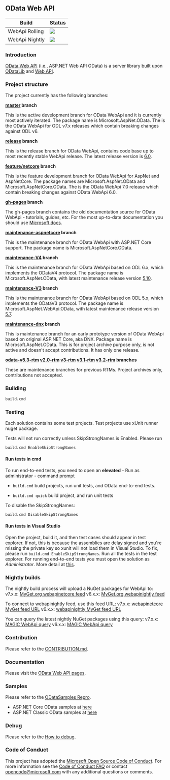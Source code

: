 ## OData Web API

 Build  | Status
--------|---------
WebApi Rolling | <img src="https://identitydivision.visualstudio.com/OData/_apis/build/status/WebApi/WebApi-master-pipeline-Rolling"/> 
WebApi Nightly | <img src="https://identitydivision.visualstudio.com/OData/_apis/build/status/WebApi/WebApi-master-pipeline-Nightly"/> 

### Introduction

[OData Web API](https://docs.microsoft.com/en-us/odata/webapi/getting-started) (i.e., ASP.NET Web API OData) is a server library built upon [ODataLib](https://github.com/OData/odata.net/) and [Web API](http://www.asp.net/web-api).

### Project structure

The project currently has the following branches:

**[master](https://github.com/OData/Webapi/tree/master) branch**

This is the active development branch for OData WebApi and it is currently most actively iterated. The package name is Microsoft.AspNet.OData. The is the OData WebApi for ODL v7.x releases which contain breaking changes against ODL v6.

**[release](https://github.com/OData/Webapi/tree/release) branch**

This is the release branch for OData WebApi, contains code base up to most recently stable WebApi release. The latest release version is [6.0](https://www.nuget.org/packages/Microsoft.AspNet.OData/6.0.0).

**[feature/netcore](https://github.com/OData/Webapi/tree/feature/netcore) branch**

This is the feature development branch for OData WebApi for AspNet and AspNetCore. The package names are Microsoft.AspNet.OData and Microsoft.AspNetCore.OData. The is the OData WebApi 7.0 release which contain breaking changes against OData WebApi 6.0.

**[gh-pages](https://github.com/OData/WebApi/tree/gh-pages) branch**

The gh-pages branch contains the old documentation source for OData WebApi - tutorials, guides, etc. For the most up-to-date documentation you should use [Microsoft docs](https://docs.microsoft.com/en-us/odata).

**[maintenance-aspnetcore](https://github.com/OData/Webapi/tree/maintenance-aspnetcore) branch**

This is the maintenance branch for OData WebApi with ASP.NET Core support. The package name is Microsoft.AspNetCore.OData.

**[maintenance-V4](https://github.com/OData/Webapi/tree/maintenance-V4) branch**

This is the maintenance branch for OData WebApi based on ODL 6.x, which implements the ODataV4 protocol. The package name is Microsoft.AspNet.OData, with latest maintenance release version [5.10](https://www.nuget.org/packages/Microsoft.AspNet.OData/5.10.0).

**[maintenance-V3](https://github.com/OData/Webapi/tree/maintenance-V3) branch**

This is the maintenance branch for OData WebApi based on ODL 5.x, which implements the ODataV3 protocol. The package name is Microsoft.AspNet.WebApi.OData, with latest maintenance release version [5.7](https://www.nuget.org/packages/Microsoft.AspNet.WebApi.OData/5.7.0).

**[maintenance-dnx](https://github.com/OData/Webapi/tree/maintenance-dnx) branch**

This is maintenance branch for an early prototype version of OData WebApi based on original ASP.NET Core, aka DNX. Package name is Microsoft.AspNet.OData. This is for project archive purpose only, is not active and doesn't accept contributions. It has only one release.

**[odata-v5.3-rtm](https://github.com/OData/WebApi/tree/odata-v5.3-rtm) [v2.0-rtm](https://github.com/OData/WebApi/tree/v2.0-rtm) [v3-rtm](https://github.com/OData/WebApi/tree/odata-v3-rtm) [v3.1-rtm](https://github.com/OData/WebApi/tree/v3.1-rtm) [v3.2-rtm](https://github.com/OData/WebApi/tree/v3.2-rtm) branches**

These are maintenance branches for previous RTMs. Project archives only, contributions not accepted.

### Building

```sh
build.cmd
```

### Testing

Each solution contains some test projects. Test projects use xUnit runner nuget package.

Tests will not run correctly unless SkipStrongNames is Enabled. Please run

```sh
build.cmd EnableSkipStrongNames
```

#### Run tests in cmd

To run end-to-end tests, you need to open an **elevated** - Run as administrator - command prompt

* `build.cmd` build projects, run unit tests, and OData end-to-end tests.

* `build.cmd quick` build project, and run unit tests

To disable the SkipStrongNames:

```sh
build.cmd DisableSkipStrongNames
```

#### Run tests in Visual Studio

Open the project, build it, and then test cases should appear in test explorer. If not, this is because the assemblies are delay signed and you're missing the private key so xunit will not load them in Visual Studio. To fix, please run `build.cmd EnableSkipStrongNames`. Run all the tests in the test explorer. For running end-to-end tests you must open the solution as *Administrator*. More detail at [this](https://docs.microsoft.com/en-us/odata/webapi/unittest-e2etest).

### Nightly builds

The nightly build process will upload a NuGet packages for WebApi to:
 v7.x.x: [MyGet.org webapinetcore feed](https://www.myget.org/gallery/webapinetcore)
 v6.x.x: [MyGet.org webapinightly feed](https://www.myget.org/gallery/webapinightly)

To connect to webapinightly feed, use this feed URL:
 v7.x.x: [webapinetcore MyGet feed URL](https://www.myget.org/F/webapinetcore)
 v6.x.x: [webapinightly MyGet feed URL](https://www.myget.org/F/webapinightly)

You can query the latest nightly NuGet packages using this query:
 v7.x.x: [MAGIC WebApi query](https://www.myget.org/F/webapinetcore/Packages?$select=Id,Version&$orderby=Version%20desc&$top=4&$format=application/json)
 v6.x.x: [MAGIC WebApi query](https://www.myget.org/F/webapinightly/Packages?$select=Id,Version&$orderby=Version%20desc&$top=4&$format=application/json)

### Contribution

Please refer to the [CONTRIBUTION.md](https://github.com/OData/WebApi/blob/master/.github/CONTRIBUTION.md).

### Documentation

Please visit the [OData Web API pages](https://docs.microsoft.com/en-us/odata/webapi/getting-started).

### Samples

Please refer to the [ODataSamples Repro](https://github.com/OData/ODataSamples).

* ASP.NET Core OData samples at [here](https://github.com/OData/ODataSamples/tree/master/WebApiCore)
* ASP.NET Classic OData samples at [here](https://github.com/OData/ODataSamples/tree/master/WebApiClassic)

### Debug

Please refer to the [How to debug](https://docs.microsoft.com/en-us/odata/webapi/debugging).

### Code of Conduct

This project has adopted the [Microsoft Open Source Code of Conduct](https://opensource.microsoft.com/codeofconduct/). For more information see the [Code of Conduct FAQ](https://opensource.microsoft.com/codeofconduct/faq/) or contact [opencode@microsoft.com](mailto:opencode@microsoft.com) with any additional questions or comments.
